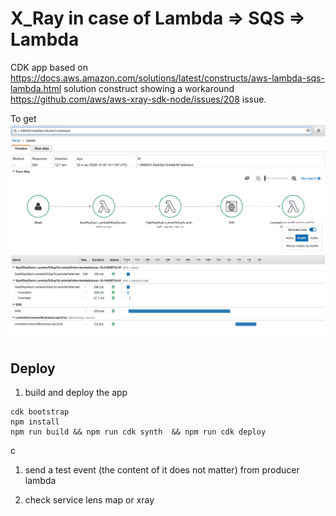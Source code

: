 # X_Ray in case of Lambda => SQS => Lambda

CDK app based on https://docs.aws.amazon.com/solutions/latest/constructs/aws-lambda-sqs-lambda.html solution construct showing a workaround https://github.com/aws/aws-xray-sdk-node/issues/208 issue.

To get ![image](trace.png)


## Deploy

1. build and deploy the app

```
cdk bootstrap
npm install
npm run build && npm run cdk synth  && npm run cdk deploy 
```
c
1. send a test event (the content of it does not matter) from producer lambda

1. check service lens map or xray

